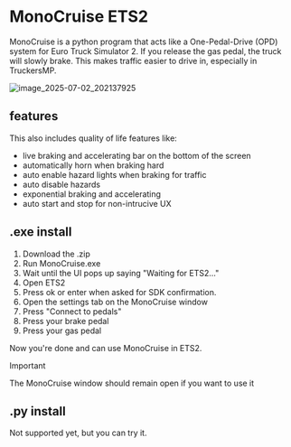 # MonoCruise ETS2
MonoCruise is a python program that acts like a One-Pedal-Drive (OPD) system for Euro Truck Simulator 2. If you release the gas pedal, the truck will slowly brake. This makes traffic easier to drive in, especially in TruckersMP.

![image_2025-07-02_202137925](https://github.com/user-attachments/assets/0b35aa19-340f-44a9-8e8b-0493c9cd30ca)

## features
This also includes quality of life features like:
- live braking and accelerating bar on the bottom of the screen
- automatically horn when braking hard
- auto enable hazard lights when braking for traffic
- auto disable hazards
- exponential braking and accelerating
- auto start and stop for non-intrucive UX
## .exe install
1. Download the .zip
2. Run MonoCruise.exe
3. Wait until the UI pops up saying "Waiting for ETS2..."
4. Open ETS2
5. Press ok or enter when asked for SDK confirmation.
6. Open the settings tab on the MonoCruise window
7. Press "Connect to pedals"
8. Press your brake pedal
9. Press your gas pedal

Now you're done and can use MonoCruise in ETS2.

> [!IMPORTANT]
> The MonoCruise window should remain open if you want to use it
## .py install
Not supported yet, but you can try it.
